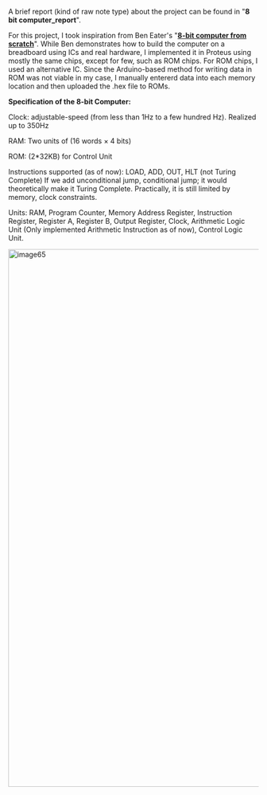 A brief report (kind of raw note type) about the project can be found in "**8 bit computer_report**".

For this project, I took inspiration from Ben Eater's "[**8-bit computer from scratch**](https://eater.net/8bit)". While Ben demonstrates how to build the computer on a breadboard using ICs and real hardware, I implemented it in Proteus using mostly the same chips, except for few, such as ROM chips. For ROM chips, I used an alternative IC. Since the Arduino-based method for writing data in ROM was not viable in my case, I manually entererd data into each memory location and then uploaded the .hex file to ROMs.



**Specification of the 8-bit Computer:**

Clock: adjustable-speed (from less than 1Hz to a few hundred Hz). Realized up to 350Hz

RAM: Two units of (16 words × 4 bits)

ROM: (2*32KB) for Control Unit

Instructions supported (as of now): LOAD, ADD, OUT, HLT (not Turing Complete)
If we add unconditional jump, conditional jump; it would theoretically make it Turing Complete. Practically, it is still limited by memory, clock constraints.

Units: RAM, Program Counter, Memory Address Register, Instruction Register, Register A, Register B, Output Register, Clock, Arithmetic Logic Unit (Only implemented Arithmetic Instruction as of now), Control Logic Unit.


<img width="1920" height="1080" alt="image65" src="https://github.com/user-attachments/assets/1a00fc0d-a5e0-4671-a4f7-9a539dc552d7" />
